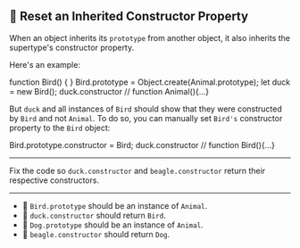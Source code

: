 🚀 Reset an Inherited Constructor Property
------------------------------------------

When an object inherits its `prototype` from another object, it also inherits the supertype's constructor property.

Here's an example:

function Bird() { }
Bird.prototype = Object.create(Animal.prototype);
let duck = new Bird();
duck.constructor // function Animal(){...}

But `duck` and all instances of `Bird` should show that they were constructed by `Bird` and not `Animal`. To do so, you can manually set `Bird's` constructor property to the `Bird` object:

Bird.prototype.constructor = Bird;
duck.constructor // function Bird(){...}

* * *

Fix the code so `duck.constructor` and `beagle.constructor` return their respective constructors.

* * *

*   🧪 `Bird.prototype` should be an instance of `Animal`.
*   🧪 `duck.constructor` should return `Bird`.
*   🧪 `Dog.prototype` should be an instance of `Animal`.
*   🧪 `beagle.constructor` should return `Dog`.